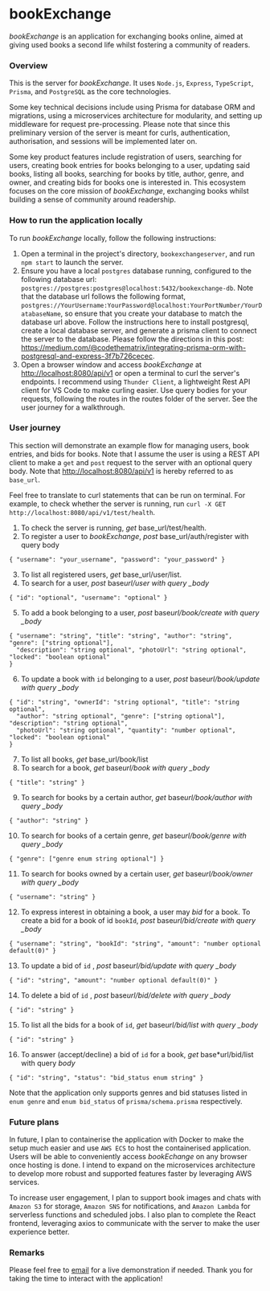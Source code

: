 # bookExchange

_bookExchange_ is an application for exchanging books online, aimed at giving used books a second life whilst fostering a community of readers.

### Overview

This is the server for _bookExchange_. It uses `Node.js`, `Express`, `TypeScript`, `Prisma`, and `PostgreSQL` as the core technologies.

Some key technical decisions include using Prisma for database ORM and migrations, using a microservices architecture for modularity, and setting up middleware for request pre-processing. Please note that since this preliminary version of the server is meant for curls, authentication, authorisation, and sessions will be implemented later on.

Some key product features include registration of users, searching for users, creating book entries for books belonging to a user, updating said books, listing all books, searching for books by title, author, genre, and owner, and creating bids for books one is interested in. This ecosystem focuses on the core mission of _bookExchange_, exchanging books whilst building a sense of community around readership.

### How to run the application locally

To run _bookExchange_ locally, follow the following instructions:

1. Open a terminal in the project's directory, `bookexchangeserver`, and run `npm start` to launch the server.
2. Ensure you have a local `postgres` database running, configured to the following database url: `postgres://postgres:postgres@localhost:5432/bookexchange-db`. Note that the database url follows the following format, `postgres://YourUsername:YourPassword@localhost:YourPortNumber/YourDatabaseName`, so ensure that you create your database to match the database url above. Follow the instructions here to install postgresql, create a local database server, and generate a prisma client to connect the server to the database. Please follow the directions in this post: <https://medium.com/@codethematrix/integrating-prisma-orm-with-postgresql-and-express-3f7b726cecec>.
3. Open a browser window and access _bookExchange_ at <http://localhost:8080/api/v1> or open a terminal to curl the server's endpoints. I recommend using `Thunder Client`, a lightweight Rest API client for VS Code to make curling easier. Use query bodies for your requests, following the routes in the routes folder of the server. See the user journey for a walkthrough.

### User journey

This section will demonstrate an example flow for managing users, book entries, and bids for books. Note that I assume the user is using a REST API client to make a `get` and `post` request to the server with an optional query body. Note that <http://localhost:8080/api/v1> is hereby referred to as `base_url`.

Feel free to translate to curl statements that can be run on terminal. For example, to check whether the server is running, run `curl -X GET http://localhost:8080/api/v1/test/health`.

1. To check the server is running, _get_ base_url/test/health.
2. To register a user to _bookExchange_, _post_ base_url/auth/register with query body

```
{ "username": "your_username", "password": "your_password" }
```

3. To list all registered users, _get_ base_url/user/list.
4. To search for a user, _post_ base*url/user with query \_body*

```
{ "id": "optional", "username": "optional" }
```

5. To add a book belonging to a user, _post_ base*url/book/create with query \_body*

```
{ "username": "string", "title": "string", "author": "string", "genre": ["string optional"],
  "description": "string optional", "photoUrl": "string optional", "locked": "boolean optional"
}
```

6. To update a book with `id` belonging to a user, _post_ base*url/book/update with query \_body*

```
{ "id": "string", "ownerId": "string optional", "title": "string optional",
  "author": "string optional", "genre": ["string optional"], "description": "string optional",
  "photoUrl": "string optional", "quantity": "number optional", "locked": "boolean optional"
}
```

7. To list all books, _get_ base_url/book/list
8. To search for a book, _get_ base*url/book with query \_body*

```
{ "title": "string" }
```

9. To search for books by a certain author, _get_ base*url/book/author with query \_body*

```
{ "author": "string" }
```

10. To search for books of a certain genre, _get_ base*url/book/genre with query \_body*

```
{ "genre": ["genre enum string optional"] }
```

11. To search for books owned by a certain user, _get_ base*url/book/owner with query \_body*

```
{ "username": "string" }
```

12. To express interest in obtaining a book, a user may _bid_ for a book. To create a bid for a book of id `bookId`, _post_ base*url/bid/create with query \_body*

```
{ "username": "string", "bookId": "string", "amount": "number optional default(0)" }
```

13. To update a bid of `id` , _post_ base*url/bid/update with query \_body*

```
{ "id": "string", "amount": "number optional default(0)" }
```

14. To delete a bid of `id` , _post_ base*url/bid/delete with query \_body*

```
{ "id": "string" }
```

15. To list all the bids for a book of `id`, _get_ base*url/bid/list with query \_body*

```
{ "id": "string" }
```

16. To answer \(accept/decline\) a bid of `id` for a book, _get_ base\*url/bid/list with query _body_

```
{ "id": "string", "status": "bid_status enum string" }
```

Note that the application only supports genres and bid statuses listed in `enum genre` and `enum bid_status` of `prisma/schema.prisma` respectively.

### Future plans

In future, I plan to containerise the application with Docker to make the setup much easier and use `AWS ECS` to host the containerised application. Users will be able to conveniently access _bookEchange_ on any browser once hosting is done. I intend to expand on the microservices architecture to develop more robust and supported features faster by leveraging AWS services.

To increase user engagement, I plan to support book images and chats with `Amazon S3` for storage, `Amazon SNS` for notifications, and `Amazon Lambda` for serverless functions and scheduled jobs. I also plan to complete the React frontend, leveraging axios to communicate with the server to make the user experience better.

### Remarks

Please feel free to [email](mailto:ianmasilafst@gmail.com)
for a live demonstration if needed. Thank you for taking the time to interact with the application!

